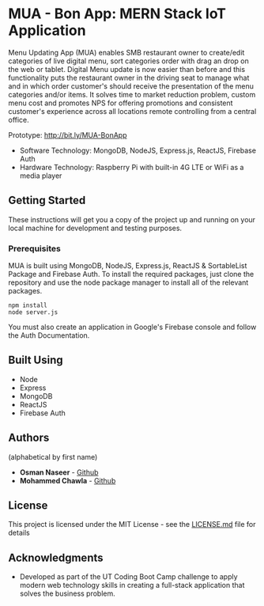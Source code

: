 
# MUA - Bon App: MERN Stack IoT Application
Menu Updating App (MUA) enables SMB restaurant owner to create/edit categories of live digital menu, sort categories order with drag an drop on the web or tablet. Digital Menu update is now easier than before and this functionality puts the restaurant owner in the driving seat to manage what and in which order customer's should receive the presentation of the menu categories and/or items. It solves time to market reduction problem, custom menu cost and promotes NPS for offering promotions and consistent customer's experience across all locations remote controlling from a central office.

Prototype: http://bit.ly/MUA-BonApp

 - Software Technology: MongoDB, NodeJS, Express.js, ReactJS, Firebase
   Auth
 - Hardware Technology: Raspberry Pi with built-in 4G LTE or WiFi as a media player

## [](https://github.com/onaseer07/MUA-BonApp#getting-started)Getting Started

These instructions will get you a copy of the project up and running on your local machine for development and testing purposes.

### [](https://github.com/onaseer07/MUA-BonApp#prerequisites)Prerequisites

MUA is built using MongoDB, NodeJS, Express.js, ReactJS & SortableList Package and Firebase Auth. To install the required packages, just clone the repository and use the node package manager to install all of the relevant packages.

```
npm install
node server.js

```

You must also create an application in Google's Firebase console and follow the Auth Documentation. 

## [](https://github.com/onaseer07/MUA-BonApp#built-using)Built Using

-   Node
-   Express
-   MongoDB
-   ReactJS
-   Firebase Auth

## [](https://github.com/onaseer07/MUA-BonApp#authors)Authors

(alphabetical by first name)

-   **Osman Naseer**  -  [Github](https://github.com/onaseer07)
-   **Mohammed Chawla**  -  [Github](https://github.com/mochawla)


## [](https://github.com/onaseer07/MUA-BonApp#license)License

This project is licensed under the MIT License - see the  [LICENSE.md](https://github.com/dvnnorth/pixel-forest/blob/master/LICENSE.md)  file for details

## [](https://github.com/onaseer07/MUA-BonApp#acknowledgments)Acknowledgments

-   Developed as part of the UT Coding Boot Camp challenge to apply modern web technology skills in creating a full-stack application that solves the business problem. 
